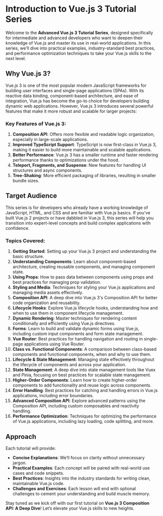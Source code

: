 # Introduction to Vue.js 3 Tutorial Series

Welcome to the **Advanced Vue.js 3 Tutorial Series**, designed specifically for intermediate and advanced developers who want to deepen their knowledge of Vue.js and master its use in real-world applications. In this series, we’ll dive into practical examples, industry-standard best practices, and performance optimization techniques to take your Vue.js skills to the next level.

## Why Vue.js 3?

Vue.js 3 is one of the most popular modern JavaScript frameworks for building user interfaces and single-page applications (SPAs). With its reactive data binding, component-based architecture, and ease of integration, Vue.js has become the go-to choice for developers building dynamic web applications. However, Vue.js 3 introduces several powerful features that make it more robust and scalable for larger projects:

### Key Features of Vue.js 3:
1. **Composition API**: Offers more flexible and readable logic organization, especially in large-scale applications.
2. **Improved TypeScript Support**: TypeScript is now first-class in Vue.js 3, making it easier to build more maintainable and scalable applications.
3. **Better Performance**: Vue.js 3 has a smaller runtime and faster rendering performance thanks to optimizations under the hood.
4. **Teleport, Fragments, and Suspense**: New features for handling UI structures and async components.
5. **Tree-Shaking**: More efficient packaging of libraries, resulting in smaller bundle sizes.

## Target Audience

This series is for developers who already have a working knowledge of JavaScript, HTML, and CSS and are familiar with Vue.js basics. If you've built Vue.js 2 projects or have dabbled in Vue.js 3, this series will help you transition into expert-level concepts and build complex applications with confidence.

### Topics Covered:

1. **Getting Started**: Setting up your Vue.js 3 project and understanding the basic structure.
2. **Understanding Components**: Learn about component-based architecture, creating reusable components, and managing component state.
3. **Using Props**: How to pass data between components using props and best practices for managing prop validation.
4. **Styling and Media**: Techniques for styling your Vue.js applications and managing media assets effectively.
5. **Composition API**: A deep dive into Vue.js 3's Composition API for better code organization and reusability.
6. **Lifecycle Hooks**: Explore Vue.js lifecycle hooks, understanding how and when to use them in component lifecycle management.
7. **Dynamic Rendering**: Master techniques for rendering content conditionally and efficiently using Vue.js directives.
8. **Forms**: Learn to build and validate dynamic forms using Vue.js, including custom input components and form state management.
9. **Vue Router**: Best practices for handling navigation and routing in single-page applications using Vue Router.
10. **Class vs. Functional Components**: A comparison between class-based components and functional components, when and why to use them.
11. **Lifecycle & State Management**: Managing state effectively throughout the lifecycle of components and across your application.
12. **State Management**: A deep dive into state management tools like Vuex and Pinia, focusing on best practices for scalable state management.
13. **Higher-Order Components**: Learn how to create higher-order components to add functionality and reuse logic across components.
14. **Error Handling**: Best practices for catching and handling errors in Vue.js applications, including error boundaries.
15. **Advanced Composition API**: Explore advanced patterns using the Composition API, including custom composables and reactivity handling.
16. **Performance Optimization**: Techniques for optimizing the performance of Vue.js applications, including lazy loading, code splitting, and more.

## Approach

Each tutorial will provide:
- **Concise Explanations**: We’ll focus on clarity without unnecessary jargon.
- **Practical Examples**: Each concept will be paired with real-world use cases and code snippets.
- **Best Practices**: Insights into the industry standards for writing clean, maintainable Vue.js code.
- **Challenges and Exercises**: Each lesson will end with optional challenges to cement your understanding and build muscle memory.

Stay tuned as we kick off with our first tutorial on **Vue.js 3 Composition API: A Deep Dive**! Let’s elevate your Vue.js skills to new heights.
